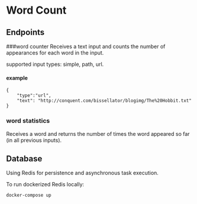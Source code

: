 # Word Count

## Endpoints
###word counter
Receives a text input and counts the number of appearances for each word in the input.

supported input types: simple, path, url.

#### example
```
{ 
    "type":"url",
    "text": "http://conquent.com/bissellator/blogimg/The%20Hobbit.txt"
}
```
### word statistics
Receives a word and returns the number of times the word appeared so far (in all previous
inputs).

## Database
Using Redis for persistence and asynchronous task execution. 

To run dockerized Redis locally:

```docker-compose up```
